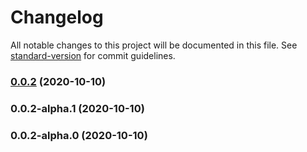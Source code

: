 # Changelog

All notable changes to this project will be documented in this file. See [standard-version](https://github.com/conventional-changelog/standard-version) for commit guidelines.

### [0.0.2](https://github.com/banzheshenghuo/fc-FE-workFlow-cli/compare/v0.0.2-alpha.1...v0.0.2) (2020-10-10)

### 0.0.2-alpha.1 (2020-10-10)

### 0.0.2-alpha.0 (2020-10-10)
